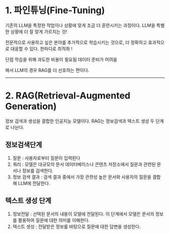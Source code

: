 # 1. 파인튜닝(Fine-Tuning)

기존의 LLM을 특정한 작업이나 상황에 맞게 조금 더 훈련시키는 과정이다. LLM을 특별한 상황에 더 잘 맞게 가르치는 것! 

전문적으로 사용하고 싶은 분야를 추가적으로 학습시키는 것으로, 더 정확하고 효과적으로 대응할 수 있다. 
한마디로 최적화 !

단점
학습을 위해 과도한 비용이 필요됨
데이터 준비가 어려움 

해서 LLM의 경우 RAG를 더 선호하는 편이다. 

---

# 2. RAG(Retrieval-Augmented Generation)

정보 검색과 생성을 결합한 인공지능 모델이다. RAG는 정보검색과 텍스트 생성 두 단계로 나뉜다. 



## 정보검색단계

1. 질문 : 사용자로부터 질문이 입력된다
2. 쿼리 : 모델은 대규모의 문서 데이터베이스나 콘텐츠 저장소에서 질문과 관련된 문서나 정보를 검색한다.
3. 정보 검색 결과 : 검색 결과 중에서 가장 관련성 높은 문서와 사용자의 질문을 결합해 LLM에 전달한다. 


## 텍스트 생성 단계

1. 정보전달 : 선택된 문서의 내용이 모델에 전달된다. 이 단계에서 모델은 문서의 정보를 활용하여 질문에 대한 의미를 이해한다. 
2. 텍스트 생성 : 전달받은 정보를 바탕으로 질문에 대한 답변을 생성한다. 


